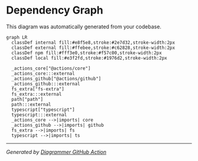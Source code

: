 # Dependency Graph

This diagram was automatically generated from your codebase.

```mermaid
graph LR
  classDef internal fill:#e8f5e8,stroke:#2e7d32,stroke-width:2px
  classDef external fill:#ffebee,stroke:#c62828,stroke-width:2px
  classDef npm fill:#fff3e0,stroke:#f57c00,stroke-width:2px
  classDef local fill:#e3f2fd,stroke:#1976d2,stroke-width:2px

  _actions_core["@actions/core"]
  _actions_core:::external
  _actions_github["@actions/github"]
  _actions_github:::external
  fs_extra["fs-extra"]
  fs_extra:::external
  path["path"]
  path:::external
  typescript["typescript"]
  typescript:::external
  _actions_core -->|imports| core
  _actions_github -->|imports| github
  fs_extra -->|imports| fs
  typescript -->|imports| ts

```

---
*Generated by [Diagrammer GitHub Action](https://github.com/samjhill/diagrammer)*
